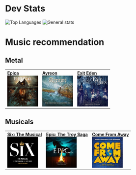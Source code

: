 # Dev Stats

![Top Languages](https://github-readme-stats.vercel.app/api/top-langs?username=igorcferreira&count_private=true&hide=css,html&theme=dracula)
![General stats](https://github-readme-stats.vercel.app/api?username=igorcferreira&count_private=true&theme=dracula)

# Music recommendation

## Metal

<table style="border-collapse: collapse;">
    <tr style="border: none!important;">
        <td style="border: none!important;">
        <a href="https://music.apple.com/es/playlist/epica-essentials/pl.9d148df6086f411488d2e6d9c1d5d9f9?l=en">
            <b>Epica</b></br>
            <img style="max-width:100px; height:auto" alt="Epica, The Quantum Enigma" src="/resource/epica.jpg"/>
        </a>
        </td>
        <td style="border: none!important;">
        <a href="https://music.apple.com/es/album/the-theory-of-everything/1610320425?l=en">
            <b>Ayreon</b></br>
            <img style="max-width:100px; height:auto" alt="Ayreon, The Theory Of Everything" src="/resource/ayreon.jpg"/>
        </a>
        </td>
        <td style="border: none!important;">
        <a href="https://music.apple.com/es/album/rhapsodies-in-black/1249436118?l=en">
            <b>Exit Eden</b></br>
            <img style="max-width:100px; height:auto" alt="Exit Eden, Rhapsodies in Black" src="/resource/exiteden.jpg"/>
        </a>
        </td>
    </tr>
</table>

## Musicals

<table>
    <tr>
        <td style="border: none!important;">
            <a href="https://music.apple.com/es/album/six-the-musical-studio-cast-recording/1465183308?l=en">
                <b>Six: The Musical</b></br>
                <img style="max-width:100px; height:auto" alt="Six: The Musical" src="/resource/six.jpg"/>
            </a>
        </td>
        <td style="border: none!important;">
            <a href="https://music.apple.com/es/album/epic-the-troy-saga-original-concept-album-ep/1660193129?l=en">
                <b>Epic: The Troy Saga</b></br>
                <img style="max-width:100px; height:auto" alt="Six: The Musical" src="/resource/epicmusical.jpg"/>
            </a>
        </td>
        <td style="border: none!important;">
            <a href="https://music.apple.com/es/album/come-from-away-original-broadway-cast-recording/1440945336?l=en">
                <b>Come From Away</b></br>
                <img style="max-width:100px; height:auto" alt="Six: The Musical" src="/resource/comefromaway.jpg"/>
            </a>
        </td>
    </tr>
</table>
